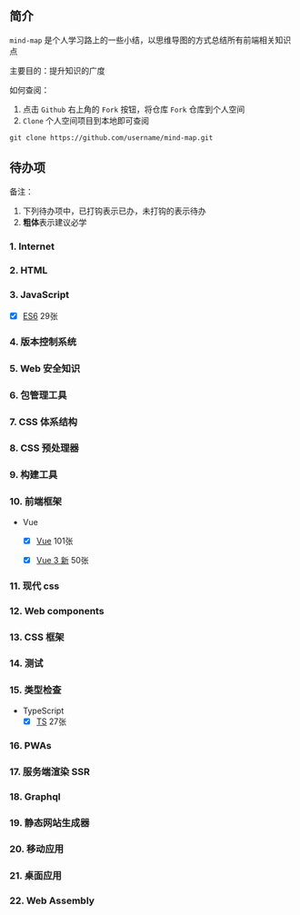 ## 简介

`mind-map` 是个人学习路上的一些小结，以思维导图的方式总结所有前端相关知识点

主要目的：提升知识的广度

如何查阅：
1. 点击 `Github` 右上角的 `Fork` 按钮，将仓库 `Fork` 仓库到个人空间
2. `Clone` 个人空间项目到本地即可查阅
```
git clone https://github.com/username/mind-map.git
```




## 待办项

备注：
1. 下列待办项中，已打钩表示已办，未打钩的表示待办
2. **粗体**表示建议必学
> 


### 1. Internet
### 2. HTML
### 3. JavaScript
- [x] [ES6](https://github.com/jCodeLife/mind-map/tree/master/ES6(29%E5%BC%A0%E5%9B%BE)) 29张
### 4. 版本控制系统
### 5. Web 安全知识

### 6. 包管理工具

### 7. CSS 体系结构

### 8. CSS 预处理器

### 9. 构建工具

### 10. 前端框架
- Vue

    - [x] [Vue](https://github.com/jCodeLife/mind-map/tree/master/Vue(101%E5%BC%A0%E5%9B%BE)) 101张
    - [x] [Vue 3 新](https://github.com/jCodeLife/mind-map/tree/master/Vue3%E6%96%B0%E6%96%87%E6%A1%A3) 50张


### 11. 现代 css

### 12. Web components

### 13. CSS 框架


### 14. 测试

### 15. 类型检查
- TypeScript
    - [x] [TS](https://github.com/jCodeLife/mind-map/tree/master/TS%EF%BC%8827%E5%BC%A0%E5%9B%BE%EF%BC%89) 27张

### 16. PWAs

### 17. 服务端渲染 SSR

### 18. Graphql

### 19. 静态网站生成器

### 20. 移动应用

### 21. 桌面应用

### 22. Web Assembly